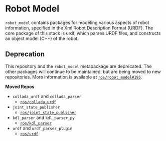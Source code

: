 # Robot Model

`robot_model` contains packages for modeling various aspects of robot information, specified in the Xml Robot Description Format (URDF).
The core package of this stack is urdf, which parses URDF files, and constructs an object model (C++) of the robot.

## Deprecation
This repository and the `robot_model` metapackage are deprecated.
The other packages will continue to be maintained, but are being moved to new repositories.
More information is available at [`ros/robot_model#195`](https://github.com/ros/robot_model/issues/195).

**Moved Repos**

* `collada_urdf` and `collada_parser`
    * [`ros/collada_urdf`](https://github.com/ros/collada_urdf)
* `joint_state_publisher`
    * [`ros/joint_state_publisher`](https://github.com/ros/joint_state_publisher)
* `kdl_parser` and `kdl_parser_py`
    * [`ros/kdl_parser`](https://github.com/ros/kdl_parser)
* `urdf` and `urdf_parser_plugin`
    * [`ros/urdf`](https://github.com/ros/urdf)
